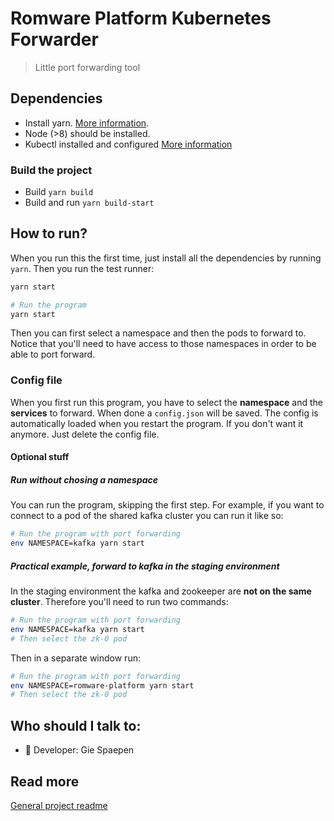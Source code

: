# Romware Platform Kubernetes Forwarder

> Little port forwarding tool

## Dependencies

- Install yarn. [More information](https://yarnpkg.com/lang/en/docs/install/).
- Node (>8) should be installed.
- Kubectl installed and configured [More information](https://project.rombit.be/wiki/display/DEV/Kubectl+setup)

### Build the project

- Build `yarn build`
- Build and run `yarn build-start`

## How to run?

When you run this the first time, just install all the dependencies by running `yarn`. Then you run the test runner:

```bash
yarn start

# Run the program
yarn start
```

Then you can first select a namespace and then the pods to forward to. Notice that you'll need to have access
to those namespaces in order to be able to port forward.

### Config file

When you first run this program, you have to select the **namespace** and the **services** to forward. When done
a `config.json` will be saved. The config is automatically loaded when you restart the program. If you don't
want it anymore. Just delete the config file.

#### Optional stuff

##### Run without chosing a namespace

You can run the program, skipping the first step. For example, if you want to connect to a pod of the
shared kafka cluster you can run it like so:

```bash
# Run the program with port forwarding
env NAMESPACE=kafka yarn start
```

##### Practical example, forward to kafka in the staging environment

In the staging environment the kafka and zookeeper are **not on the same cluster**. Therefore you'll need to run two commands:

```bash
# Run the program with port forwarding
env NAMESPACE=kafka yarn start
# Then select the zk-0 pod
```

Then in a separate window run:

```bash
# Run the program with port forwarding
env NAMESPACE=romware-platform yarn start
# Then select the zk-0 pod
```

## Who should I talk to:

- 👹 Developer: Gie Spaepen

## Read more

[General project readme](../../Readme.md)

